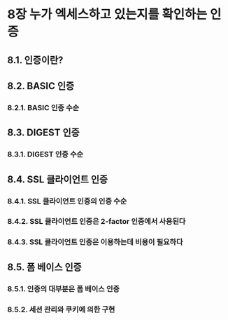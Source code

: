 # 8장 누가 엑세스하고 있는지를 확인하는 인증
## 8.1. 인증이란?
## 8.2. BASIC 인증
### 8.2.1. BASIC 인증 수순

## 8.3. DIGEST 인증
### 8.3.1. DIGEST 인증 수순

## 8.4. SSL 클라이언트 인증
### 8.4.1. SSL 클라이언트 인증의 인증 수순
### 8.4.2. SSL 클라이언트 인증은 2-factor 인증에서 사용된다
### 8.4.3. SSL 클라이언트 인증은 이용하는데 비용이 필요하다

## 8.5. 폼 베이스 인증
### 8.5.1. 인증의 대부분은 폼 베이스 인증
### 8.5.2. 세션 관리와 쿠키에 의한 구현
